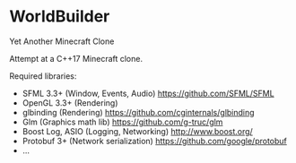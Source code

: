 # WorldBuilder
Yet Another Minecraft Clone

Attempt at a C++17 Minecraft clone.

Required libraries:
- SFML 3.3+ (Window, Events, Audio) https://github.com/SFML/SFML
- OpenGL 3.3+ (Rendering)
- glbinding (Rendering) https://github.com/cginternals/glbinding
- Glm (Graphics math lib) https://github.com/g-truc/glm
- Boost Log, ASIO (Logging, Networking) http://www.boost.org/
- Protobuf 3+ (Network serialization) https://github.com/google/protobuf
- ...
